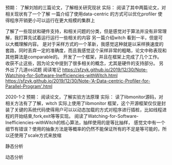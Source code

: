 预期：
了解刘旭的三篇论文，了解相关研究现状
实际：
阅读了其中两篇论文，对相关现状有了一个了解
一篇介绍了使用data-centric 的方式可以优化profiler 使得程序开销更小可以运行在更大规模的集群上

了解了一些现状和硬件支持，和相关问题的分类，但是感觉对于算法并没有非常理解，我打算先试着运行运行一些相关的内容
另一篇介绍witch 看到一半，但是可以大概理解内容。
是对于采样方式的一个革新，我感觉这种就是以采样换速度的套路，同时丢弃一定的准确度，而且我感觉这个采样非常的粗略，论文中称表现和其他算法是comparable的。
开发了一个框架，并且在框架上完成了几个工作。 
收获不止这些，因为论文中提到了很多相关的概念，尤其是硬件的支持部分。
另外出了几道os试题
阅读笔记
https://sfzyk.github.io/2019/12/30/Note-Watching-for-Software-Inefficiencies-withWitch.html
https://sfzyk.github.io/2019/12/30/Note-'A-Data-centric-Profiler-for-Parallel-Program'.html




2020-1-2 
预期： 阅读论文，了解实验方法原理
实际：
读了libmonitor源码，对相关方法有了了解，witch 实际上使用了libmonitor 框架，这个开源框架仅仅是封装了关键的系统代码使得用户可以以动态加载的方式对程序进行插桩，比如线程进程的开始结束,fork,exit等等实现。
阅读了Watching-for-Software-Inefficiencies-withWitch的核心算法，抽样使用的是等比抽样，
感觉文中有一个细节有错误？使用的抽象方法是等概率的仍然不能保证所有的不足是等可能的，所以还使用了scale方式来放缩



静态分析 

动态分析